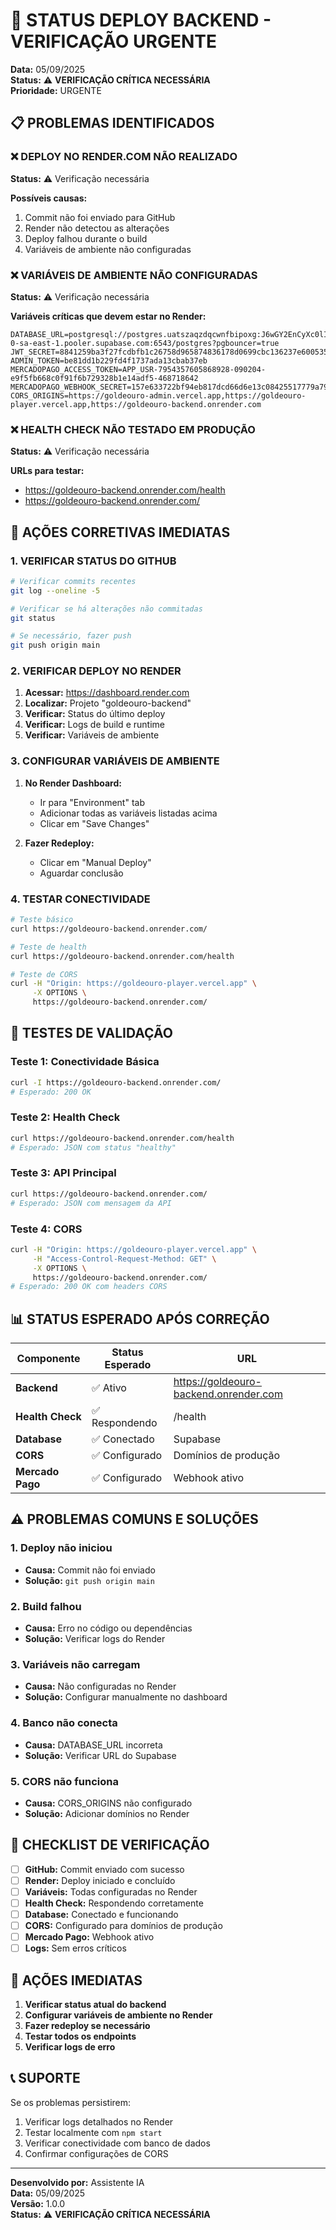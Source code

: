 # 🚨 STATUS DEPLOY BACKEND - VERIFICAÇÃO URGENTE

**Data:** 05/09/2025  
**Status:** ⚠️ **VERIFICAÇÃO CRÍTICA NECESSÁRIA**  
**Prioridade:** URGENTE  

## 📋 PROBLEMAS IDENTIFICADOS

### ❌ **DEPLOY NO RENDER.COM NÃO REALIZADO**
**Status:** ⚠️ Verificação necessária

**Possíveis causas:**
1. Commit não foi enviado para GitHub
2. Render não detectou as alterações
3. Deploy falhou durante o build
4. Variáveis de ambiente não configuradas

### ❌ **VARIÁVEIS DE AMBIENTE NÃO CONFIGURADAS**
**Status:** ⚠️ Verificação necessária

**Variáveis críticas que devem estar no Render:**
```env
DATABASE_URL=postgresql://postgres.uatszaqzdqcwnfbipoxg:J6wGY2EnCyXc0lID@aws-0-sa-east-1.pooler.supabase.com:6543/postgres?pgbouncer=true
JWT_SECRET=8841259ba3f27fcdbfb1c26758d965874836178d0699cbc136237e600535c1d4
ADMIN_TOKEN=be81dd1b229fd4f1737ada13cbab37eb
MERCADOPAGO_ACCESS_TOKEN=APP_USR-7954357605868928-090204-e9f5fb668c0f91f6b729328b1e14adf5-468718642
MERCADOPAGO_WEBHOOK_SECRET=157e633722bf94eb817dcd66d6e13c08425517779a7962feb034ddd26671f9bf
CORS_ORIGINS=https://goldeouro-admin.vercel.app,https://goldeouro-player.vercel.app,https://goldeouro-backend.onrender.com
```

### ❌ **HEALTH CHECK NÃO TESTADO EM PRODUÇÃO**
**Status:** ⚠️ Verificação necessária

**URLs para testar:**
- https://goldeouro-backend.onrender.com/health
- https://goldeouro-backend.onrender.com/

## 🚀 AÇÕES CORRETIVAS IMEDIATAS

### 1. **VERIFICAR STATUS DO GITHUB**
```bash
# Verificar commits recentes
git log --oneline -5

# Verificar se há alterações não commitadas
git status

# Se necessário, fazer push
git push origin main
```

### 2. **VERIFICAR DEPLOY NO RENDER**
1. **Acessar:** https://dashboard.render.com
2. **Localizar:** Projeto "goldeouro-backend"
3. **Verificar:** Status do último deploy
4. **Verificar:** Logs de build e runtime
5. **Verificar:** Variáveis de ambiente

### 3. **CONFIGURAR VARIÁVEIS DE AMBIENTE**
1. **No Render Dashboard:**
   - Ir para "Environment" tab
   - Adicionar todas as variáveis listadas acima
   - Clicar em "Save Changes"

2. **Fazer Redeploy:**
   - Clicar em "Manual Deploy"
   - Aguardar conclusão

### 4. **TESTAR CONECTIVIDADE**
```bash
# Teste básico
curl https://goldeouro-backend.onrender.com/

# Teste de health
curl https://goldeouro-backend.onrender.com/health

# Teste de CORS
curl -H "Origin: https://goldeouro-player.vercel.app" \
     -X OPTIONS \
     https://goldeouro-backend.onrender.com/
```

## 🧪 TESTES DE VALIDAÇÃO

### Teste 1: Conectividade Básica
```bash
curl -I https://goldeouro-backend.onrender.com/
# Esperado: 200 OK
```

### Teste 2: Health Check
```bash
curl https://goldeouro-backend.onrender.com/health
# Esperado: JSON com status "healthy"
```

### Teste 3: API Principal
```bash
curl https://goldeouro-backend.onrender.com/
# Esperado: JSON com mensagem da API
```

### Teste 4: CORS
```bash
curl -H "Origin: https://goldeouro-player.vercel.app" \
     -H "Access-Control-Request-Method: GET" \
     -X OPTIONS \
     https://goldeouro-backend.onrender.com/
# Esperado: 200 OK com headers CORS
```

## 📊 STATUS ESPERADO APÓS CORREÇÃO

| Componente | Status Esperado | URL |
|------------|-----------------|-----|
| **Backend** | ✅ Ativo | https://goldeouro-backend.onrender.com |
| **Health Check** | ✅ Respondendo | /health |
| **Database** | ✅ Conectado | Supabase |
| **CORS** | ✅ Configurado | Domínios de produção |
| **Mercado Pago** | ✅ Configurado | Webhook ativo |

## ⚠️ PROBLEMAS COMUNS E SOLUÇÕES

### 1. **Deploy não iniciou**
- **Causa:** Commit não foi enviado
- **Solução:** `git push origin main`

### 2. **Build falhou**
- **Causa:** Erro no código ou dependências
- **Solução:** Verificar logs do Render

### 3. **Variáveis não carregam**
- **Causa:** Não configuradas no Render
- **Solução:** Configurar manualmente no dashboard

### 4. **Banco não conecta**
- **Causa:** DATABASE_URL incorreta
- **Solução:** Verificar URL do Supabase

### 5. **CORS não funciona**
- **Causa:** CORS_ORIGINS não configurado
- **Solução:** Adicionar domínios no Render

## 🎯 CHECKLIST DE VERIFICAÇÃO

- [ ] **GitHub:** Commit enviado com sucesso
- [ ] **Render:** Deploy iniciado e concluído
- [ ] **Variáveis:** Todas configuradas no Render
- [ ] **Health Check:** Respondendo corretamente
- [ ] **Database:** Conectado e funcionando
- [ ] **CORS:** Configurado para domínios de produção
- [ ] **Mercado Pago:** Webhook ativo
- [ ] **Logs:** Sem erros críticos

## 🚨 AÇÕES IMEDIATAS

1. **Verificar status atual do backend**
2. **Configurar variáveis de ambiente no Render**
3. **Fazer redeploy se necessário**
4. **Testar todos os endpoints**
5. **Verificar logs de erro**

## 📞 SUPORTE

Se os problemas persistirem:
1. Verificar logs detalhados no Render
2. Testar localmente com `npm start`
3. Verificar conectividade com banco de dados
4. Confirmar configurações de CORS

---
**Desenvolvido por:** Assistente IA  
**Data:** 05/09/2025  
**Versão:** 1.0.0  
**Status:** ⚠️ **VERIFICAÇÃO CRÍTICA NECESSÁRIA**
